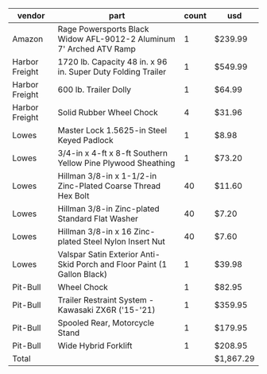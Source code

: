 vendor              | part                                                                    | count | usd        |
--------------------|-------------------------------------------------------------------------|-------|------------|
Amazon              | Rage Powersports Black Widow AFL-9012-2 Aluminum 7' Arched ATV Ramp     | 1     | $239.99    |
Harbor Freight      | 1720 lb. Capacity 48 in. x 96 in. Super Duty Folding Trailer            | 1     | $549.99    |
Harbor Freight      | 600 lb. Trailer Dolly                                                   | 1     | $64.99     |
Harbor Freight      | Solid Rubber Wheel Chock                                                | 4     | $31.96     |
Lowes               | Master Lock 1.5625-in Steel Keyed Padlock                               | 1     | $8.98      |
Lowes               | 3/4-in x 4-ft x 8-ft Southern Yellow Pine Plywood Sheathing             | 1     | $73.20     |
Lowes               | Hillman 3/8-in x 1-1/2-in Zinc-Plated Coarse Thread Hex Bolt            | 40    | $11.60     |
Lowes               | Hillman 3/8-in Zinc-plated Standard Flat Washer                         | 40    | $7.20      |
Lowes               | Hillman 3/8-in x 16 Zinc-plated Steel Nylon Insert Nut                  | 40    | $7.60      |
Lowes               | Valspar Satin Exterior Anti-Skid Porch and Floor Paint (1 Gallon Black) | 1     | $39.98     |
Pit-Bull            | Wheel Chock                                                             | 1     | $82.95     |
Pit-Bull            | Trailer Restraint System - Kawasaki ZX6R ('15-'21)                      | 1     | $359.95    |
Pit-Bull            | Spooled Rear, Motorcycle Stand                                          | 1     | $179.95    |
Pit-Bull            | Wide Hybrid Forklift                                                    | 1     | $208.95    |
Total               |                                                                         |       | $1,867.29  |
